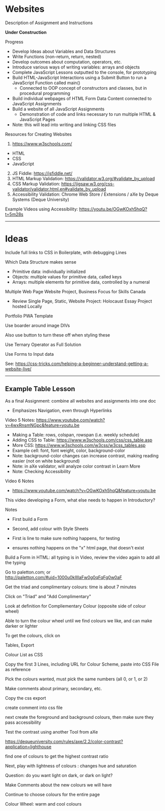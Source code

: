 # Websites
Description of Assignment and Instructions

**Under Construction**

Progress
- Develop Ideas about Variables and Data Structures
- Write Functions (non-return, return, nested)
- Develop outcomes about computation, operators, etc.
- Introduce various ways of writing variables: arrays and objects
- Complete JavaScript Lessons outputted to the console, for prototyping
- Build HTML-JavaScript Interactions using a Submit Button to run a JavaScript Function called main()
  - Connected to OOP concept of constructors and classes, but in procedural programming
- Build individual webpages of HTML Form Data Content connected to JavaScript Assignments
- Build a website of all JavaScript Assignments
  - Demonstration of code and links necessary to run multiple HTML & JavaScript Pages
- Note: this will lead into writing and linking CSS files

Resources for Creating Websites
1. https://www.w3schools.com/
  - HTML
  - CSS
  - JavaScript
2. JS Fiddle: https://jsfiddle.net/
3. HTML Markup Validation: https://validator.w3.org/#validate_by_upload
4. CSS Markup Validation: https://jigsaw.w3.org/css-validator/validator.html.en#validate_by_upload
5. Accessibility Validation: Chrome Web Store / Extensions / aXe by Deque Systems (Deque University)

Example Videos using Accessibility: https://youtu.be/OGwKOxh5hqQ?t=5m28s

---

# Ideas
Include full links to CSS in Boilerplate, wtih debugging Lines

Which Data Structure makes sense
- Primitive data: individually initialized
- Objects: multiple values for primitive data, called keys
- Arrays: multiple elements for primitive data, controlled by a numeral

Multiple Web Page Website Project, Business Focus for Skills Canada
- Review Single Page, Static, Website Project: Holocaust Essay Project hosted Locally

Portfolio PWA Template

Use boarder around image DIVs

Also use button to turn these off when styling these

Use Ternary Operator as Full Solution

Use Forms to Input data

See: https://css-tricks.com/helping-a-beginner-understand-getting-a-website-live/

---

## Example Table Lesson

As a final Assignment: combine all websites and assignments into one doc
- Emphasizes Navigation, even through Hyperlinks

Video 5 Notes: https://www.youtube.com/watch?v=4wxRnsmNGpc&feature=youtu.be
- Making a Table: rows, colspan, rowspan (i.e. weekly schedule)
- Adding CSS to Table: https://www.w3schools.com/css/css_table.asp
- More CSS: https://www.w3schools.com/w3css/w3css_tables.asp
- Example cell: font, font weight, color, background-color
- Note: background-color changes can increase contrast, making reading easier (not on white background)
- Note: in aXe validator, will analyze color contrast in Learn More
- Note: Checking Accessibility

Video 6 Notes
- https://www.youtube.com/watch?v=OGwKOxh5hqQ&feature=youtu.be

This video developing a Form, what else needs to happen in Introductory?

Notes
- First build a Form
- Second, add colour with Style Sheets
- First is line to make sure nothing happens, for testing

- ensures nothing happens on the "x" html page, that doesn't exist

Build a Form in HTML: all typing is in Video, review the video again to add all the typing

Go to paletton.com; or http://paletton.com/#uid=1000u0kllllaFw0g0qFqFg0w0aF

Get the triad and complimentary colours: time is about 7 minutes

Click on "Triad" and "Add Complimentary"

Look at definition for Compliementary Colour (opposite side of colour wheel)

Able to turn the colour wheel until we find colours we like, and can make darker or lighter

To get the colours, click on

Tables, Export

Colour List as CSS

Copy the first 3 Lines, including URL for Colour Scheme, paste into CSS File as reference

Pick the colours wanted, must pick the same numbers (all 0, or 1, or 2)

Make comments about primary, secondary, etc.

Copy the css export

create comment into css file

next create the foreground and background colours, then make sure they pass accessibility

Test the contrast using another Tool from aXe

https://dequeuniversity.com/rules/axe/2.2/color-contrast?application=lighthouse

find one of colours to get the highest contrast ratio

Next, play with lightness of colours : changes hue and saturation

Question: do you want light on dark, or dark on light?

Make Comments about the new colours we will have

Continue to choose colours for the entire page

Colour Wheel: warm and cool colours
